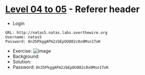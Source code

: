 # [Level 04 to 05](https://overthewire.org/wargames/natas/natas5.html) - Referer header

- Login
```
URL: http://natas5.natas.labs.overthewire.org
Username: natas5
Password: 0n35PkggAPm2zbEpOU802c0x0Msn1ToK
```
- Exercise:
![image](https://github.com/user-attachments/assets/92b07762-abf9-49ee-b91c-18c898ef1746)
- Background:
- Solution:
- Password: `0n35PkggAPm2zbEpOU802c0x0Msn1ToK`
